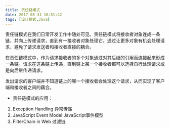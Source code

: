 ```yaml
---
title: 责任链模式
date: 2017-08-31 16:51:42
tags: [设计模式,Java]
---
```


责任链模式在我们日常开发工作中随处可见。<!-- more -->责任链模式将接收者对象连成一条链，并向上传递请求，直到有一接收者对象处理它。通过让更多对象有机会处理请求，避免了请求发送者和接收者直接的耦合。

在责任链模式中，作为请求接收者的多个对象通过对其后继的引用而连接起来形成一条链。请求在这条链上传递，直到链上某一个接收者都可以选择自行处理请求或是向后继传递请求。

发出请求的客户端并不知道链上的哪一个接收者会处理这个请求，从而实现了客户端和接收者之间的藕合。

- 责任链模式的应用：

1. Exception Handling 异常传递
2. JavaScript Event Model JavaScript事件模型
3. FilterChain in Web 过滤链
